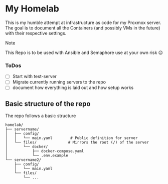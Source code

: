 # My Homelab
This is my humble attempt at infrastructure as code for my Proxmox server. The goal is to document all the Containers (and possibly VMs in the future) with their respective settings. 

> [!NOTE]
> This Repo is to be used with Ansible and Semaphore
> use at your own risk :wink:

### ToDos
- [ ] Start with test-server
- [ ] Migrate currently running servers to the repo
- [ ] document how everything is laid out and how setup works

## Basic structure of the repo

The repo follows a basic structure

```
homelab/
├── servername/
│   ├── config/
│   │   └── main.yaml        # Public definition for server
│   └── files/              # Mirrors the root (/) of the server
│       └── docker/
│           ├── docker-compose.yaml
│           └── .env.example
└── servername2/
    ├── config/
    │   └── main.yaml
    └── files/
        └── ...
```
